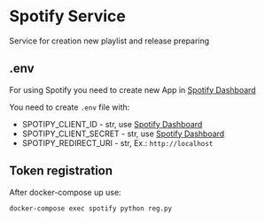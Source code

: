# Spotify Service
Service for creation new playlist and release preparing

## .env
For using Spotify you need to create new App in [Spotify Dashboard](https://developer.spotify.com/dashboard/applications)

You need to create `.env` file with:
- SPOTIPY_CLIENT_ID - str, use [Spotify Dashboard](https://developer.spotify.com/dashboard/applications)
- SPOTIPY_CLIENT_SECRET - str, use [Spotify Dashboard](https://developer.spotify.com/dashboard/applications)
- SPOTIPY_REDIRECT_URI - str, Ex.: `http://localhost`

## Token registration
After docker-compose up use:
```shell
docker-compose exec spotify python reg.py
```